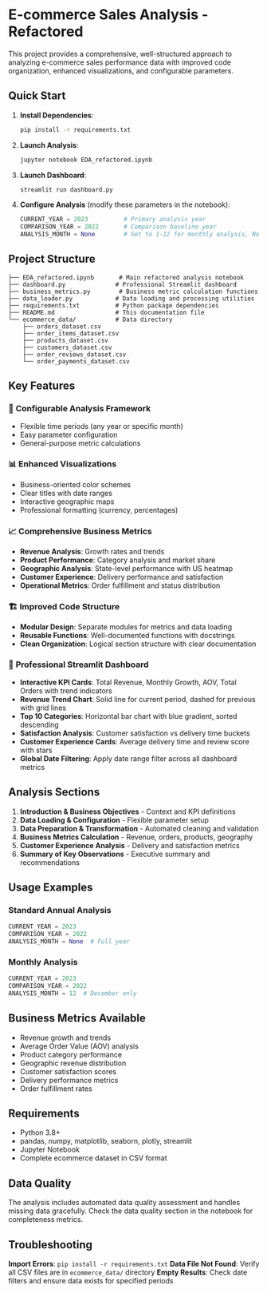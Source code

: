 # E-commerce Sales Analysis - Refactored

This project provides a comprehensive, well-structured approach to analyzing e-commerce sales performance data with improved code organization, enhanced visualizations, and configurable parameters.

## Quick Start

1. **Install Dependencies**:
   ```bash
   pip install -r requirements.txt
   ```

2. **Launch Analysis**:
   ```bash
   jupyter notebook EDA_refactored.ipynb
   ```

3. **Launch Dashboard**:
   ```bash
   streamlit run dashboard.py
   ```

4. **Configure Analysis** (modify these parameters in the notebook):
   ```python
   CURRENT_YEAR = 2023          # Primary analysis year
   COMPARISON_YEAR = 2022       # Comparison baseline year
   ANALYSIS_MONTH = None        # Set to 1-12 for monthly analysis, None for full year
   ```

## Project Structure

```
├── EDA_refactored.ipynb       # Main refactored analysis notebook
├── dashboard.py              # Professional Streamlit dashboard
├── business_metrics.py        # Business metric calculation functions
├── data_loader.py            # Data loading and processing utilities
├── requirements.txt          # Python package dependencies
├── README.md                 # This documentation file
└── ecommerce_data/           # Data directory
    ├── orders_dataset.csv
    ├── order_items_dataset.csv
    ├── products_dataset.csv
    ├── customers_dataset.csv
    ├── order_reviews_dataset.csv
    └── order_payments_dataset.csv
```

## Key Features

### 🔧 **Configurable Analysis Framework**
- Flexible time periods (any year or specific month)
- Easy parameter configuration
- General-purpose metric calculations

### 📊 **Enhanced Visualizations**
- Business-oriented color schemes
- Clear titles with date ranges
- Interactive geographic maps
- Professional formatting (currency, percentages)

### 📈 **Comprehensive Business Metrics**
- **Revenue Analysis**: Growth rates and trends
- **Product Performance**: Category analysis and market share
- **Geographic Analysis**: State-level performance with US heatmap
- **Customer Experience**: Delivery performance and satisfaction
- **Operational Metrics**: Order fulfillment and status distribution

### 🏗️ **Improved Code Structure**
- **Modular Design**: Separate modules for metrics and data loading
- **Reusable Functions**: Well-documented functions with docstrings
- **Clean Organization**: Logical section structure with clear documentation

### 📱 **Professional Streamlit Dashboard**
- **Interactive KPI Cards**: Total Revenue, Monthly Growth, AOV, Total Orders with trend indicators
- **Revenue Trend Chart**: Solid line for current period, dashed for previous with grid lines
- **Top 10 Categories**: Horizontal bar chart with blue gradient, sorted descending
- **Satisfaction Analysis**: Customer satisfaction vs delivery time buckets
- **Customer Experience Cards**: Average delivery time and review score with stars
- **Global Date Filtering**: Apply date range filter across all dashboard metrics

## Analysis Sections

1. **Introduction & Business Objectives** - Context and KPI definitions
2. **Data Loading & Configuration** - Flexible parameter setup
3. **Data Preparation & Transformation** - Automated cleaning and validation
4. **Business Metrics Calculation** - Revenue, orders, products, geography
5. **Customer Experience Analysis** - Delivery and satisfaction metrics
6. **Summary of Key Observations** - Executive summary and recommendations

## Usage Examples

### Standard Annual Analysis
```python
CURRENT_YEAR = 2023
COMPARISON_YEAR = 2022
ANALYSIS_MONTH = None  # Full year
```

### Monthly Analysis
```python
CURRENT_YEAR = 2023
COMPARISON_YEAR = 2022
ANALYSIS_MONTH = 12  # December only
```

## Business Metrics Available

- Revenue growth and trends
- Average Order Value (AOV) analysis
- Product category performance
- Geographic revenue distribution
- Customer satisfaction scores
- Delivery performance metrics
- Order fulfillment rates

## Requirements

- Python 3.8+
- pandas, numpy, matplotlib, seaborn, plotly, streamlit
- Jupyter Notebook
- Complete ecommerce dataset in CSV format

## Data Quality

The analysis includes automated data quality assessment and handles missing data gracefully. Check the data quality section in the notebook for completeness metrics.

## Troubleshooting

**Import Errors**: `pip install -r requirements.txt`
**Data File Not Found**: Verify all CSV files are in `ecommerce_data/` directory
**Empty Results**: Check date filters and ensure data exists for specified periods